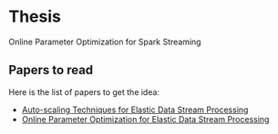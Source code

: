 # Thesis
Online Parameter Optimization for Spark Streaming

## Papers to read
Here is the list of papers to get the idea:
 - [Auto-scaling Techniques for Elastic Data Stream Processing](papers/Auto-Scaling-Techniques-for-Elastic-Data-Stream-Processing.pdf)
 - [Online Parameter Optimization for Elastic Data Stream Processing](papers/Online-Parameter-Optimization-for-Elastic-Data-Stream-Processing.pdf)
